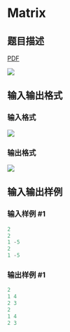 # Matrix

## 题目描述

[problemUrl]: https://uva.onlinejudge.org/index.php?option=com_onlinejudge&Itemid=8&category=17&page=show_problem&problem=1506

[PDF](https://uva.onlinejudge.org/external/105/p10565.pdf)

![](https://cdn.luogu.com.cn/upload/vjudge_pic/UVA10565/40a3696be85b14f23fde74e353dc3ebc5dd6e781.png)

## 输入输出格式

### 输入格式

![](https://cdn.luogu.com.cn/upload/vjudge_pic/UVA10565/93e0279ca1dd3e95997f2955c8605a91f09f2924.png)

### 输出格式

![](https://cdn.luogu.com.cn/upload/vjudge_pic/UVA10565/209fd77368e849c6ab249d9b4d783f2af8855bd8.png)

## 输入输出样例

### 输入样例 #1

```cpp
2
2
1 -5
2
1 -5
```


### 输出样例 #1

```cpp
2
1 4
2 3
2
1 4
2 3
```


